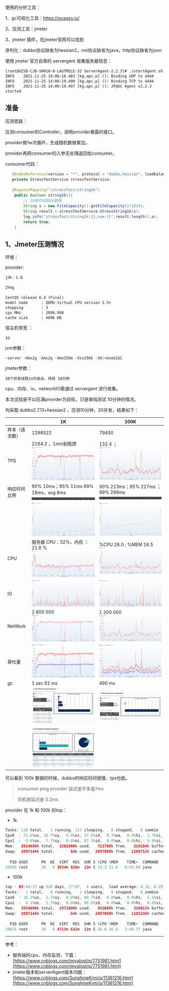 

使用的分析工具：

1、gc可视化工具：https://gceasy.io/

2、压测工具：jmeter

3、jmeter 插件，在jmeter官网可以找到



序列化：dubbo协议缺省为hessian2，rmi协议缺省为java，http协议缺省为json



使用 jmeter 官方自带的 servergent 收集服务器信息：

```
[root@GZSB-CJB-SHH10-8-LASTMILE-32 ServerAgent-2.2.3]# ./startAgent.sh 
INFO    2021-11-25 14:06:18.483 [kg.apc.p] (): Binding UDP to 4444
INFO    2021-11-25 14:06:19.490 [kg.apc.p] (): Binding TCP to 4444
INFO    2021-11-25 14:06:19.497 [kg.apc.p] (): JP@GC Agent v2.2.3 started
```

## 准备

压测思路：

压测consumer的Controller，调用provider暴露的接口。

provider做1w次循环，生成随机数做累加。

provider再把consumer的入参无处理返回给consumer。

consumer代码：

```java
   @DubboReference(version = "*", protocol = "dubbo,hessian", loadbalance = "random",retries = 0)
   private StressTestService stressTestService;
    
   @RequestMapping("/stressTest/string1k")
    public Boolean string1k(){
        // IO操作读取1k数据
        String s = new FileCapacity().getFileCapacity(1*1024);
        String result = stressTestService.StressString1k(s);
        log.info("stressTest/string1k:{},num:{}",result.length(),a);
        return true;
    }
```



## 1、Jmeter压测情况

环境：

provider:

```
jdk：1.8

2h4g

CentOS release 6.4 (Final)
model name      : QEMU Virtual CPU version 2.5+
stepping        : 3
cpu MHz         : 2099.998
cache size      : 4096 KB
```

宿主机带宽 ：

```
1G 
```

jvm参数：

```
-server -Xmx2g -Xms2g -Xmn256m -Xss256k -XX:+UseG1GC
```

jmeter参数：

```
20个并发线程1s内发出，持续 10分钟
```

cpu、内存、io、networkIO需通过 servergent 进行收集。

 

本次试验是不以压满provider为目标，只是单纯测试 10分钟的情况。

均采取 dubbo2.7.13+hessian2 ，压测10分钟，20并发，结果如下：

|                | 1K                                                           | 100K                                                         |
| -------------- | ------------------------------------------------------------ | ------------------------------------------------------------ |
| 样本（请求数） | 1298522                                                      | 79450                                                        |
| TPS            | 2164.2  ，1min到瓶颈<br />![](picture/image-20211129182941303.png) | 132.4 ；<br />![](picture/image-20211130095928574.png)       |
| 响应时间比例   | 90% 10ms；95% 11ms 99% 18ms，avg 8ms<br />![image-20211129182500367](picture/image-20211129182500367.png) | 90% 213ms；95% 227ms ；99% 288ms<br />![](picture/image-20211130095420414.png) |
|                | ![](picture/image-20211129182730558.png)                     | ![](picture/image-20211130095913354.png)                     |
| CPU            | 服务器 CPU：32%，内存 ： 21.6 %<br />![](picture/image-20211129182545191.png) | %CPU 26.0 ; %MEM 16.5<br />![](picture/image-20211130100005057.png) |
| IO             | ![image-20211129183100390](picture/image-20211129183100390.png) | ![](picture/image-20211130095948793.png)                     |
| NetWork        | 2 800 000![](picture/image-20211129183054623.png)            | 1 200 000![](picture/image-20211130095630222.png)            |
| 吞吐量         | ![](picture/image-20211129183200284.png)                     | ![](picture/image-20211130095827620.png)                     |
| gc             | 1 sec 62 ms                                                  | 490 ms                                                       |
|                | ![](picture/image-20211129183915989.png)                     | ![](picture/image-20211130100435608.png)                     |
|                | ![](picture/image-20211130092624053.png)                     |                                                              |



可以看到 100k 数据的时候，dubbo的响应时间很慢、tps也低。

>  consumer ping provider 延迟差不多是7ms
>
> 同机房延迟是 0.2ms



provider 在 1k 和 100k 的top：

- 1k

```java
Tasks: 118 total,   1 running, 117 sleeping,   0 stopped,   0 zombie
Cpu0  : 23.6%us, 16.7%sy,  0.0%ni, 57.6%id,  0.3%wa,  0.0%hi,  1.7%si,  0.0%st
Cpu1  :  5.0%us,  7.7%sy,  0.0%ni, 87.3%id,  0.0%wa,  0.0%hi,  0.0%si,  0.0%st
Mem:   3924680k total,  3201900k used,   722780k free,   318184k buffers
Swap:  2097144k total,       64k used,  2097080k free,  1186712k cached

  PID USER      PR  NI  VIRT  RES  SHR S %CPU %MEM    TIME+  COMMAND                                                                                                       
19560 root      20   0 3834m 826m  13m S 33.3 21.6   0:43.04 java    
```

- 100k

```java
top - 09:49:23 up 528 days, 17:07,  4 users,  load average: 0.16, 0.29, 0.21
Tasks:   1 total,   0 running,   1 sleeping,   0 stopped,   0 zombie
Cpu0  : 16.1%us,  2.1%sy,  0.0%ni, 80.7%id,  0.0%wa,  0.0%hi,  1.1%si,  0.0%st
Cpu1  :  8.1%us,  1.3%sy,  0.0%ni, 90.6%id,  0.0%wa,  0.0%hi,  0.0%si,  0.0%st
Mem:   3924680k total,  2971000k used,   953680k free,   320012k buffers
Swap:  2097144k total,       64k used,  2097080k free,  1185236k cached

  PID USER      PR  NI  VIRT  RES  SHR S %CPU %MEM    TIME+  COMMAND                                                                                                       
29635 root      20   0 4713m 632m  12m S 26.0 16.5   3:49.77 java
```



---

参考：

- 服务端的cpu、内存监测，下载：[https://www.cnblogs.com/imyalost/p/7751981.html](https://www.cnblogs.com/imyalost/p/7751981.html)
- jmeter版本和serverAgent版本问题：[https://www.cnblogs.com/SunshineKimi/p/11361216.html](https://www.cnblogs.com/SunshineKimi/p/11361216.html)